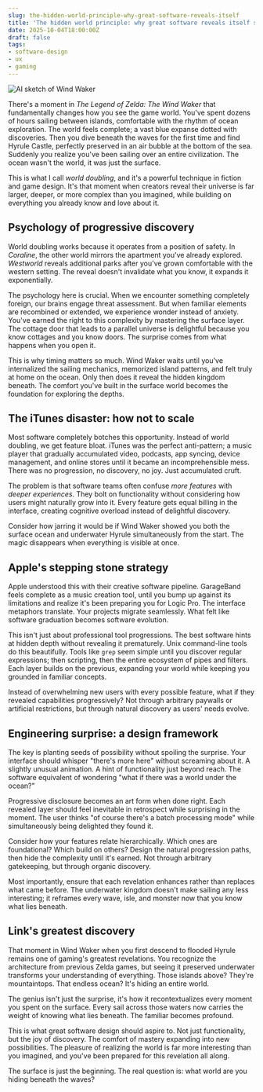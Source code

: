 ```yaml
---
slug: the-hidden-world-principle-why-great-software-reveals-itself
title: 'The hidden world principle: why great software reveals itself slowly'
date: 2025-10-04T18:00:00Z
draft: false
tags:
- software-design
- ux
- gaming
---
```


<img src="https://images.warpedvisions.org/2025/10/wind-waker-sketch.jpg" alt="AI sketch of Wind Waker" />

There's a moment in *The Legend of Zelda: The Wind Waker* that fundamentally changes how you see the game world. You've spent dozens of hours sailing between islands, comfortable with the rhythm of ocean exploration. The world feels complete; a vast blue expanse dotted with discoveries. Then you dive beneath the waves for the first time and find Hyrule Castle, perfectly preserved in an air bubble at the bottom of the sea. Suddenly you realize you've been sailing over an entire civilization. The ocean wasn't the world, it was just the surface.

This is what I call *world doubling*, and it's a powerful technique in fiction and game design. It's that moment when creators reveal their universe is far larger, deeper, or more complex than you imagined, while building on everything you already know and love about it.

## Psychology of progressive discovery

World doubling works because it operates from a position of safety. In *Coraline*, the other world mirrors the apartment you've already explored. *Westworld* reveals additional parks after you've grown comfortable with the western setting. The reveal doesn't invalidate what you know, it expands it exponentially.

The psychology here is crucial. When we encounter something completely foreign, our brains engage threat assessment. But when familiar elements are recombined or extended, we experience wonder instead of anxiety. You've earned the right to this complexity by mastering the surface layer. The cottage door that leads to a parallel universe is delightful because you know cottages and you know doors. The surprise comes from what happens when you open it.

This is why timing matters so much. Wind Waker waits until you've internalized the sailing mechanics, memorized island patterns, and felt truly at home on the ocean. Only then does it reveal the hidden kingdom beneath. The comfort you've built in the surface world becomes the foundation for exploring the depths.

## The iTunes disaster: how not to scale

Most software completely botches this opportunity. Instead of world doubling, we get feature bloat. iTunes was the perfect anti-pattern; a music player that gradually accumulated video, podcasts, app syncing, device management, and online stores until it became an incomprehensible mess. There was no progression, no discovery, no joy. Just accumulated cruft.

The problem is that software teams often confuse *more features* with *deeper experiences*. They bolt on functionality without considering how users might naturally grow into it. Every feature gets equal billing in the interface, creating cognitive overload instead of delightful discovery.

Consider how jarring it would be if Wind Waker showed you both the surface ocean and underwater Hyrule simultaneously from the start. The magic disappears when everything is visible at once.

## Apple's stepping stone strategy

Apple understood this with their creative software pipeline. GarageBand feels complete as a music creation tool, until you bump up against its limitations and realize it's been preparing you for Logic Pro. The interface metaphors translate. Your projects migrate seamlessly. What felt like software graduation becomes software evolution.

This isn't just about professional tool progressions. The best software hints at hidden depth without revealing it prematurely. Unix command-line tools do this beautifully. Tools like `grep` seem simple until you discover regular expressions; then scripting, then the entire ecosystem of pipes and filters. Each layer builds on the previous, expanding your world while keeping you grounded in familiar concepts.

Instead of overwhelming new users with every possible feature, what if they revealed capabilities progressively? Not through arbitrary paywalls or artificial restrictions, but through natural discovery as users' needs evolve.

## Engineering surprise: a design framework

The key is planting seeds of possibility without spoiling the surprise. Your interface should whisper "there's more here" without screaming about it. A slightly unusual animation. A hint of functionality just beyond reach. The software equivalent of wondering "what if there was a world under the ocean?"

Progressive disclosure becomes an art form when done right. Each revealed layer should feel inevitable in retrospect while surprising in the moment. The user thinks "of course there's a batch processing mode" while simultaneously being delighted they found it.

Consider how your features relate hierarchically. Which ones are foundational? Which build on others? Design the natural progression paths, then hide the complexity until it's earned. Not through arbitrary gatekeeping, but through organic discovery.

Most importantly, ensure that each revelation enhances rather than replaces what came before. The underwater kingdom doesn't make sailing any less interesting; it reframes every wave, isle, and monster now that you know what lies beneath.

## Link's greatest discovery

That moment in Wind Waker when you first descend to flooded Hyrule remains one of gaming's greatest revelations. You recognize the architecture from previous Zelda games, but seeing it preserved underwater transforms your understanding of everything. Those islands above? They're mountaintops. That endless ocean? It's hiding an entire world.

The genius isn't just the surprise, it's how it recontextualizes every moment you spent on the surface. Every sail across those waters now carries the weight of knowing what lies beneath. The familiar becomes profound.

This is what great software design should aspire to. Not just functionality, but the joy of discovery. The comfort of mastery expanding into new possibilities. The pleasure of realizing the world is far more interesting than you imagined, and you've been prepared for this revelation all along.

The surface is just the beginning. The real question is: what world are you hiding beneath the waves?